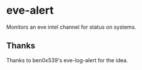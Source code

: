 eve-alert
=========

Monitors an eve intel channel for status on systems.

Thanks
------

Thanks to ben0x539's eve-log-alert for the idea.